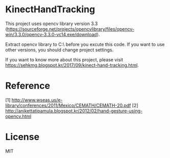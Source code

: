 # KinectHandTracking
This project uses opencv library version 3.3 (https://sourceforge.net/projects/opencvlibrary/files/opencv-win/3.3.0/opencv-3.3.0-vc14.exe/download).

Extract opencv library to C:\ before you excute this code.
If you want to use other versions, you should change project settings.

If you want to know more about this project, please visit https://sehkmg.blogspot.kr/2017/09/kinect-hand-tracking.html.

# Reference
[1] http://www.wseas.us/e-library/conferences/2011/Mexico/CEMATH/CEMATH-20.pdf
[2] http://anikettatipamula.blogspot.kr/2012/02/hand-gesture-using-opencv.html

# License
MIT
